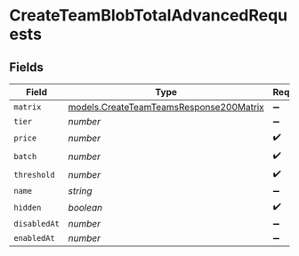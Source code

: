 # CreateTeamBlobTotalAdvancedRequests


## Fields

| Field                                                                                    | Type                                                                                     | Required                                                                                 | Description                                                                              |
| ---------------------------------------------------------------------------------------- | ---------------------------------------------------------------------------------------- | ---------------------------------------------------------------------------------------- | ---------------------------------------------------------------------------------------- |
| `matrix`                                                                                 | [models.CreateTeamTeamsResponse200Matrix](../models/createteamteamsresponse200matrix.md) | :heavy_minus_sign:                                                                       | N/A                                                                                      |
| `tier`                                                                                   | *number*                                                                                 | :heavy_minus_sign:                                                                       | N/A                                                                                      |
| `price`                                                                                  | *number*                                                                                 | :heavy_check_mark:                                                                       | N/A                                                                                      |
| `batch`                                                                                  | *number*                                                                                 | :heavy_check_mark:                                                                       | N/A                                                                                      |
| `threshold`                                                                              | *number*                                                                                 | :heavy_check_mark:                                                                       | N/A                                                                                      |
| `name`                                                                                   | *string*                                                                                 | :heavy_minus_sign:                                                                       | N/A                                                                                      |
| `hidden`                                                                                 | *boolean*                                                                                | :heavy_check_mark:                                                                       | N/A                                                                                      |
| `disabledAt`                                                                             | *number*                                                                                 | :heavy_minus_sign:                                                                       | N/A                                                                                      |
| `enabledAt`                                                                              | *number*                                                                                 | :heavy_minus_sign:                                                                       | N/A                                                                                      |